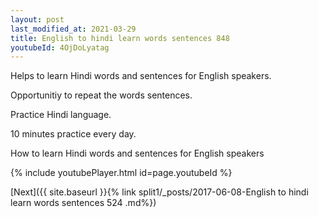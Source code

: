 ```yaml
---
layout: post
last_modified_at: 2021-03-29
title: English to hindi learn words sentences 848 
youtubeId: 4OjDoLyatag
---
```

 
 
Helps to learn Hindi words and sentences for English speakers.

Opportunitiy to repeat the words sentences. 

Practice Hindi language. 
 
10 minutes practice every day. 
 
How to learn Hindi words and sentences for English speakers 
 
{% include youtubePlayer.html id=page.youtubeId %}
 
 
[Next]({{ site.baseurl }}{% link  split1/_posts/2017-06-08-English to hindi learn words sentences 524 .md%})
 

